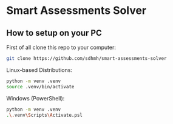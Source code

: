 # Smart Assessments Solver

## How to setup on your PC

First of all clone this repo to your computer:

```bash
git clone https://github.com/sdhmh/smart-assessments-solver
```

Linux-based Distributions:

```bash
python -m venv .venv
source .venv/bin/activate
```

Windows (PowerShell):

```bash
python -m venv .venv
.\.venv\Scripts\Activate.psl
```
